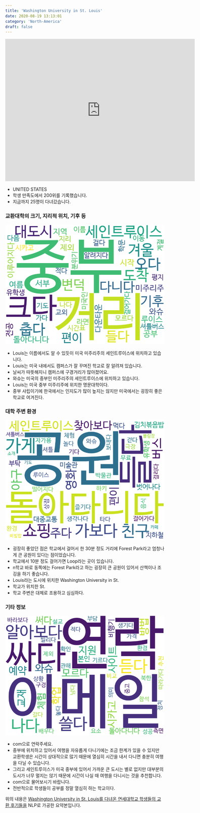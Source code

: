 ```yaml
---
title: 'Washington University in St. Louis'
date: 2020-08-19 13:13:01
category: 'North-America'
draft: false
---
```


<iframe
width="600"
height="450"
frameborder="0" style="border:0"
src="https://www.google.com/maps/embed/v1/place?key=AIzaSyC9e1AME-pVmWC4hBpFdu5S4dKzyepa3HQ&q=Washington+University+in+St.+Louis&center=38.6487895,-90.31079620000001&zoom=14" allowfullscreen>
</iframe>


* UNITED STATES
* 학생 만족도에서 200위를 기록했습니다.
* 지금까지 25명이 다녀갔습니다. 

### 교환대학의 크기, 지리적 위치, 기후 등

![gen_info-WordCloud](../univ_wordclouds_okt/gen_info/US000264_gen_info_okt.png)

* Louis는 이름에서도 알 수 있듯이 미국 미주리주의 세인트루이스에 위치하고 있습니다.
* Louis는 미국 내에서도 캠퍼스가 잘 꾸며진 학교로 잘 알려져 있습니다.
* 날씨가 따뜻해지니 캠퍼스에 구경거리가 많아졌어요.
* 와슈는 미국의 중부인 미주리주의 세인트루이스에 위치하고 있습니다.
* Louis는 미국 중부 미주리주에 위치한 명문대학이다.
* 중부 사립이기에 한국에서는 인지도가 많이 높지는 않지만 미국에서는 굉장히 좋은 학교로 여겨진다.


### 대학 주변 환경

![env_info-WordCloud](../univ_wordclouds_okt/env_info/US000264_env_info_okt.png)

* 굉장히 좋았던 점은 학교에서 걸어서 한 30분 정도 거리에 Forest Park라고 엄청나게 큰 공원이 있다는 점이었습니다.
* 학교에서 10분 정도 걸어가면 Loop라는 곳이 있습니다.
* n학교 바로 동쪽에는 Forest Park라고 하는 굉장히 큰 공원이 있어서 산책이나 조깅을 하기 좋습니다.
* Louis라는 도시에 위치한 Washington University in St.
* 학교가 위치한 St.
* 학교 주변은 대체로 조용하고 심심하다.


### 기타 정보

![etc_info-WordCloud](../univ_wordclouds_okt/etc_info/US000264_etc_info_okt.png)

* com으로 연락주세요.
* 중부에 위치하고 있어서 여행을 자유롭게 다니기에는 조금 한계가 있을 수 있지만 교환학생은 시간이 상대적으로 많기 때문에 열심히 시간을 내서 다니면 충분히 여행을 다닐 수 있습니다.
* 그리고 세인트루이스가 미국 중부에 있어서 가까운 큰 도시는 별로 없지만 대부분의 도시가 너무 멀지는 않기 때문에 시간이 나실 때 여행을 다니시는 것을 추천합니다.
* com으로 물어보시기 바랍니다.
* 전반적으로 학생들이 공부를 정말 열심히 하는 학교이다.


위의 내용은 [Washington University in St. Louis를 다녀온 연세대학교 학생들의 교환 후기들을](http://oia.yonsei.ac.kr/partner/expReport.asp?ucode=US000264&bgbn=A) NLP로 가공한 요약본입니다. 
